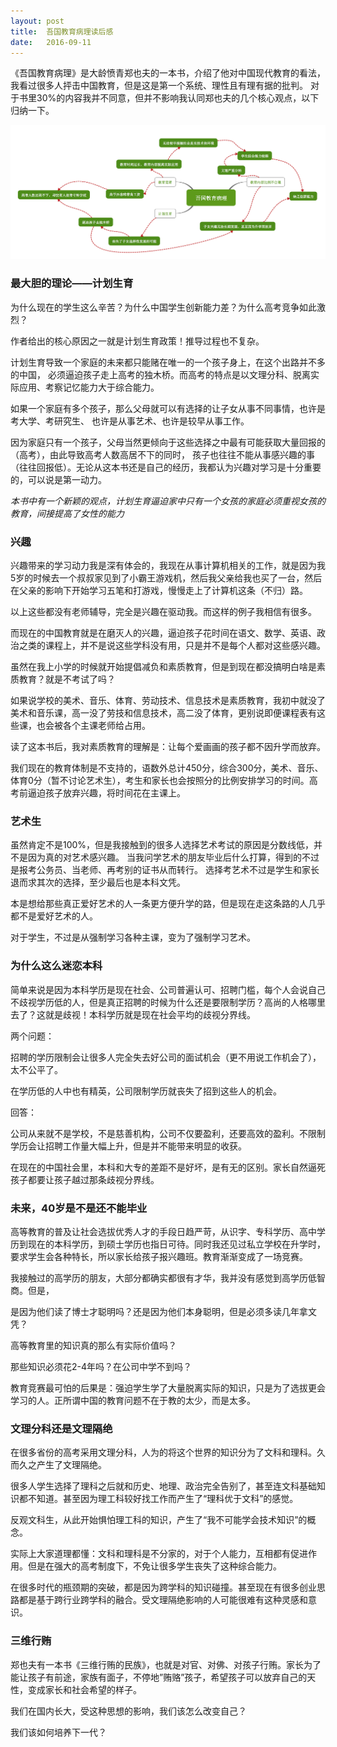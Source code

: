 ```yaml
---
layout: post
title:  吾国教育病理读后感
date:   2016-09-11
---
```


《吾国教育病理》是大龄愤青郑也夫的一本书，介绍了他对中国现代教育的看法，我看过很多人抨击中国教育，但是这是第一个系统、理性且有理有据的批判。
对于书里30%的内容我并不同意，但并不影响我认同郑也夫的几个核心观点，以下归纳一下。

<img src="/images/posts/edu-issue.png"/>

### 最大胆的理论——计划生育

为什么现在的学生这么辛苦？为什么中国学生创新能力差？为什么高考竞争如此激烈？

作者给出的核心原因之一就是计划生育政策！推导过程也不复杂。

计划生育导致一个家庭的未来都只能赌在唯一的一个孩子身上，在这个出路并不多的中国，
必须逼迫孩子走上高考的独木桥。而高考的特点是以文理分科、脱离实际应用、考察记忆能力大于综合能力。

如果一个家庭有多个孩子，那么父母就可以有选择的让子女从事不同事情，也许是考大学、考研究生、
也许是从事艺术、也许是较早从事工作。

因为家庭只有一个孩子，父母当然更倾向于这些选择之中最有可能获取大量回报的（高考），由此导致高考人数高居不下的同时，
孩子也往往不能从事感兴趣的事（往往回报低）。无论从这本书还是自己的经历，我都认为兴趣对学习是十分重要的，可以说是第一动力。

_本书中有一个新颖的观点，计划生育逼迫家中只有一个女孩的家庭必须重视女孩的教育，间接提高了女性的能力_

### 兴趣

兴趣带来的学习动力我是深有体会的，我现在从事计算机相关的工作，就是因为我5岁的时候去一个叔叔家见到了小霸王游戏机，然后我父亲给我也买了一台，然后在父亲的影响下开始学习五笔和打游戏，慢慢走上了计算机这条（不归）路。

以上这些都没有老师辅导，完全是兴趣在驱动我。而这样的例子我相信有很多。

而现在的中国教育就是在磨灭人的兴趣，逼迫孩子花时间在语文、数学、英语、政治之类的课程上，并不是说这些学科没有用，只是并不是每个人都对这些感兴趣。

虽然在我上小学的时候就开始提倡减负和素质教育，但是到现在都没搞明白啥是素质教育？就是不考试了吗？

如果说学校的美术、音乐、体育、劳动技术、信息技术是素质教育，我初中就没了美术和音乐课，高一没了劳技和信息技术，高二没了体育，更别说即便课程表有这些课，也会被各个主课老师给占用。

读了这本书后，我对素质教育的理解是：让每个爱画画的孩子都不因升学而放弃。

我们现在的教育体制是不支持的，语数外总计450分，综合300分，美术、音乐、体育0分（暂不讨论艺术生），考生和家长也会按照分的比例安排学习的时间。高考前逼迫孩子放弃兴趣，将时间花在主课上。

### 艺术生

虽然肯定不是100%，但是我接触到的很多人选择艺术考试的原因是分数线低，并不是因为真的对艺术感兴趣。
当我问学艺术的朋友毕业后什么打算，得到的不过是报考公务员、当老师、再考别的证书从而转行。
选择考艺术不过是学生和家长退而求其次的选择，至少最后也是本科文凭。

本是想给那些真正爱好艺术的人一条更方便升学的路，但是现在走这条路的人几乎都不是爱好艺术的人。

对于学生，不过是从强制学习各种主课，变为了强制学习艺术。

### 为什么这么迷恋本科

简单来说是因为本科学历是现在社会、公司普遍认可、招聘门槛，每个人会说自己不歧视学历低的人，但是真正招聘的时候为什么还是要限制学历？高尚的人格哪里去了？这就是歧视！本科学历就是现在社会平均的歧视分界线。

两个问题：

招聘的学历限制会让很多人完全失去好公司的面试机会（更不用说工作机会了），太不公平了。

在学历低的人中也有精英，公司限制学历就丧失了招到这些人的机会。

回答：

公司从来就不是学校，不是慈善机构，公司不仅要盈利，还要高效的盈利。不限制学历会让招聘工作量大幅上升，但是并不能带来明显的收获。

在现在的中国社会里，本科和大专的差距不是好坏，是有无的区别。家长自然逼死孩子都要让孩子越过那条歧视分界线。

### 未来，40岁是不是还不能毕业

高等教育的普及让社会选拔优秀人才的手段日趋严苛，从识字、专科学历、高中学历到现在的本科学历，到硕士学历也指日可待。同时我还见过私立学校在升学时，要求学生会各种特长，所以家长给孩子报兴趣班。教育渐渐变成了一场竞赛。

我接触过的高学历的朋友，大部分都确实都很有才华，我并没有感觉到高学历低智商。但是，

是因为他们读了博士才聪明吗？还是因为他们本身聪明，但是必须多读几年拿文凭？

高等教育里的知识真的那么有实际价值吗？

那些知识必须花2-4年吗？在公司中学不到吗？

教育竞赛最可怕的后果是：强迫学生学了大量脱离实际的知识，只是为了选拔更会学习的人。正所谓中国的教育问题不在于教的太少，而是太多。

### 文理分科还是文理隔绝

在很多省份的高考采用文理分科，人为的将这个世界的知识分为了文科和理科。久而久之产生了文理隔绝。

很多人学生选择了理科之后就和历史、地理、政治完全告别了，甚至连文科基础知识都不知道。甚至因为理工科较好找工作而产生了“理科优于文科”的感觉。

反观文科生，从此开始惧怕理工科的知识，产生了“我不可能学会技术知识”的概念。

实际上大家道理都懂：文科和理科是不分家的，对于个人能力，互相都有促进作用。但是在强大的高考制度下，不免让很多学生丧失了这种综合能力。

在很多时代的瓶颈期的突破，都是因为跨学科的知识碰撞。甚至现在有很多创业思路都是基于跨行业跨学科的融合。受文理隔绝影响的人可能很难有这种灵感和意识。

### 三维行贿

郑也夫有一本书《三维行贿的民族》，也就是对官、对佛、对孩子行贿。家长为了能让孩子有前途，家族有面子，不停地”贿赂”孩子，希望孩子可以放弃自己的天性，变成家长和社会希望的样子。

我们在国内长大，受这种思想的影响，我们该怎么改变自己？

我们该如何培养下一代？
